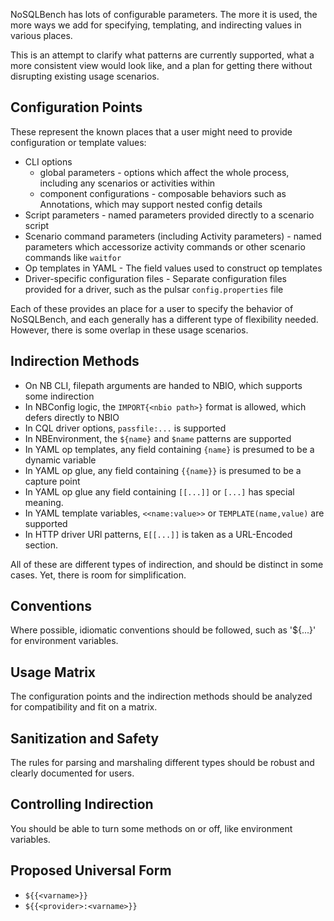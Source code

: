 NoSQLBench has lots of configurable parameters. The more it is used, the more ways we add for specifying, templating, and indirecting values in various places.

This is an attempt to clarify what patterns are currently supported, what a more consistent view would look like, and a plan for getting there without disrupting existing usage scenarios.

## Configuration Points

These represent the known places that a user might need to provide configuration or template values:

* CLI options
    * global parameters - options which affect the whole process, including any scenarios or activities within
    * component configurations - composable behaviors such as Annotations, which may support nested config details
* Script parameters - named parameters provided directly to a scenario script
* Scenario command parameters (including Activity parameters) - named parameters which accessorize activity commands or other scenario commands like `waitfor`
* Op templates in YAML - The field values used to construct op templates
* Driver-specific configuration files - Separate configuration files provided for a driver, such as the pulsar `config.properties` file

Each of these provides an place for a user to specify the behavior of NoSQLBench, and each generally has a different type of flexibility needed. However, there is some overlap in these usage scenarios.

## Indirection Methods

* On NB CLI, filepath arguments are handed to NBIO, which supports some indirection
* In NBConfig logic, the `IMPORT{<nbio path>}` format is allowed, which defers directly to NBIO
* In CQL driver options, `passfile:...` is supported
* In NBEnvironment, the `${name}` and `$name` patterns are supported
* In YAML op templates, any field containing `{name}` is presumed to be a dynamic variable
* In YAML op glue, any field containing `{{name}}` is presumed to be a capture point
* In YAML op glue any field containing `[[...]]` or `[...]` has special meaning.
* In YAML template variables, `<<name:value>>` or `TEMPLATE(name,value)` are supported
* In HTTP driver URl patterns, `E[[...]]` is taken as a URL-Encoded section.


All of these are different types of indirection, and should be distinct in some cases. Yet, there is room for simplification.

## Conventions

Where possible, idiomatic conventions should be followed, such as '${...}' for environment
variables.

## Usage Matrix

The configuration points and the indirection methods should be analyzed for compatibility and
fit on a matrix.

## Sanitization and Safety

The rules for parsing and marshaling different types should be robust and clearly documented for
users.

## Controlling Indirection

You should be able to turn some methods on or off, like environment variables.

## Proposed Universal Form

- `${{<varname>}}`
- `${{<provider>:<varname>}}`





